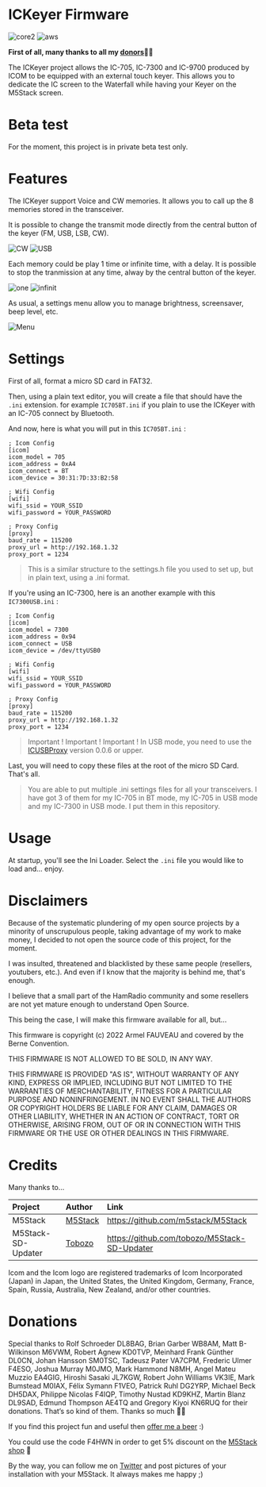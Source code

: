 # ICKeyer Firmware
![core2](https://img.shields.io/badge/M5Stack-CORE2-green)
![aws](https://img.shields.io/badge/M5Stack-AWS-orange)

**First of all, many thanks to all my [donors](#donations)🙏🏻** 

The ICKeyer project allows the IC-705, IC-7300 and IC-9700 produced by ICOM to be equipped with an external touch keyer. This allows you to dedicate the IC screen to the Waterfall while having your Keyer on the M5Stack screen.

# Beta test

For the moment, this project is in private beta test only. 

# Features

The ICKeyer support Voice and CW memories. It allows you to call up the 8 memories stored in the transceiver. 

It is possible to change the transmit mode directly from the central button of the keyer (FM, USB, LSB, CW).

![CW](https://github.com/armel/ICKeyer_Firmware/blob/main/img/cw.png)
![USB](https://github.com/armel/ICKeyer_Firmware/blob/main/img/usb.png)

Each memory could be play 1 time or infinite time, with a delay. It is possible to stop the tranmission at any time, alway by the central button of the keyer.

![one](https://github.com/armel/ICKeyer_Firmware/blob/main/img/one.png)
![infinit](https://github.com/armel/ICKeyer_Firmware/blob/main/img/infinit.png)

As usual, a settings menu allow you to manage brightness, screensaver, beep level, etc. 

![Menu](https://github.com/armel/ICKeyer_Firmware/blob/main/img/menu.png)

# Settings

First of all, format a micro SD card in FAT32. 

Then, using a plain text editor, you will create a file that should have the `.ini` extension. for example `IC705BT.ini` if you plain to use the ICKeyer with an IC-705 connect by Bluetooth. 

And now, here is what you will put in this `IC705BT.ini` :

```
; Icom Config
[icom]
icom_model = 705
icom_address = 0xA4
icom_connect = BT
icom_device = 30:31:7D:33:B2:58

; Wifi Config
[wifi]
wifi_ssid = YOUR_SSID
wifi_password = YOUR_PASSWORD

; Proxy Config
[proxy]
baud_rate = 115200
proxy_url = http://192.168.1.32
proxy_port = 1234
```

> This is a similar structure to the settings.h file you used to set up, but in plain text, using a .ini format.  

If you're using an IC-7300, here is an another example with this `IC7300USB.ini` :

```
; Icom Config
[icom]
icom_model = 7300
icom_address = 0x94
icom_connect = USB
icom_device = /dev/ttyUSB0

; Wifi Config
[wifi]
wifi_ssid = YOUR_SSID
wifi_password = YOUR_PASSWORD

; Proxy Config
[proxy]
baud_rate = 115200
proxy_url = http://192.168.1.32
proxy_port = 1234
```

> Important ! Important ! Important ! In USB mode, you need to use the [ICUSBProxy](https://github.com/armel/ICUSBProxy) version 0.0.6 or upper. 

Last, you will need to copy these files at the root of the micro SD Card. That's all.

> You are able to put multiple .ini settings files for all your transceivers. I have got 3 of them for my IC-705 in BT mode, my IC-705 in USB mode and my IC-7300 in USB mode. I put them in this repository. 

# Usage

At startup, you'll see the Ini Loader. Select the `.ini` file you would like to load and... enjoy. 

# Disclaimers 

Because of the systematic plundering of my open source projects by a minority of unscrupulous people, taking advantage of my work to make money, I decided to not open the source code of this project, for the moment.

I was insulted, threatened and blacklisted by these same people (resellers, youtubers, etc.). And even if I know that the majority is behind me, that's enough. 

I believe that a small part of the HamRadio community and some resellers are not yet mature enough to understand Open Source.

This being the case, I will make this firmware available for all, but... 

This firmware is copyright (c) 2022 Armel FAUVEAU and covered by the Berne Convention.

THIS FIRMWARE IS NOT ALLOWED TO BE SOLD, IN ANY WAY. 

THIS FIRMWARE IS PROVIDED "AS IS", WITHOUT WARRANTY OF ANY KIND, EXPRESS OR
IMPLIED, INCLUDING BUT NOT LIMITED TO THE WARRANTIES OF MERCHANTABILITY,
FITNESS FOR A PARTICULAR PURPOSE AND NONINFRINGEMENT. IN NO EVENT SHALL THE
AUTHORS OR COPYRIGHT HOLDERS BE LIABLE FOR ANY CLAIM, DAMAGES OR OTHER
LIABILITY, WHETHER IN AN ACTION OF CONTRACT, TORT OR OTHERWISE, ARISING FROM,
OUT OF OR IN CONNECTION WITH THIS FIRMWARE OR THE USE OR OTHER DEALINGS IN THIS
FIRMWARE.

# Credits
 
Many thanks to...

| Project             | Author                                                |  Link                                        |
|:------------------- | :---------------------------------------------------- | :------------------------------------------- |
| M5Stack             | [M5Stack](https://twitter.com/M5Stack)                | https://github.com/m5stack/M5Stack           |
| M5Stack-SD-Updater  | [Tobozo](https://twitter.com/TobozoTagada)            | https://github.com/tobozo/M5Stack-SD-Updater |

Icom and the Icom logo are registered trademarks of Icom Incorporated (Japan) in Japan, the United States, the United Kingdom, Germany, France, Spain, Russia, Australia, New Zealand, and/or other countries.


# Donations

Special thanks to Rolf Schroeder DL8BAG, Brian Garber WB8AM, Matt B-Wilkinson M6VWM, Robert Agnew KD0TVP, Meinhard Frank Günther DL0CN, Johan Hansson SM0TSC, Tadeusz Pater VA7CPM, Frederic Ulmer F4ESO, Joshua Murray M0JMO, Mark Hammond N8MH, Angel Mateu Muzzio EA4GIG, Hiroshi Sasaki JL7KGW, Robert John Williams VK3IE, Mark Bumstead M0IAX, Félix Symann F1VEO, Patrick Ruhl DG2YRP, Michael Beck DH5DAX, Philippe Nicolas F4IQP, Timothy Nustad KD9KHZ, Martin Blanz DL9SAD, Edmund Thompson AE4TQ and Gregory Kiyoi KN6RUQ for their donations. That’s so kind of them. Thanks so much 🙏🏻

If you find this project fun and useful then [offer me a beer](https://www.paypal.me/F4HWN) :) 

You could use the code F4HWN in order to get 5% discount on the [M5Stack shop](https://shop.m5stack.com/?ref=LUxetaH4) 🎁

By the way, you can follow me on [Twitter](https://twitter.com/F4HWN) and post pictures of your installation with your M5Stack. It always makes me happy ;) 